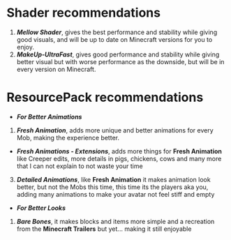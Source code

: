 # Shader recommendations
1. ***Mellow Shader***, gives the best performance and stability while giving good visuals, and will be up to date on Minecraft versions for you to enjoy.
2. ***MakeUp-UltraFast***, gives good performance and stability while giving better visual but with worse performance as the downside, but will be in every version 
     on Minecraft.

# ResourcePack recommendations
- ***For Better Animations***
1. ***Fresh Animation***, adds more unique and better animations for every Mob, making the experience better.
 - ***Fresh Animations - Extensions***, adds more things for **Fresh Animation** like Creeper edits, more details in pigs, chickens, cows and many more that I           can not explain to not waste your time
3. ***Detailed Animations***, like **Fresh Animation** it makes animation look better, but not the Mobs this time, this time its the players aka you, adding many 
    animations to make your avatar not feel stiff and empty

- ***For Better Looks***
1. ***Bare Bones***, it makes blocks and items more simple and a recreation from the **Minecraft Trailers** but yet... making it still enjoyable
